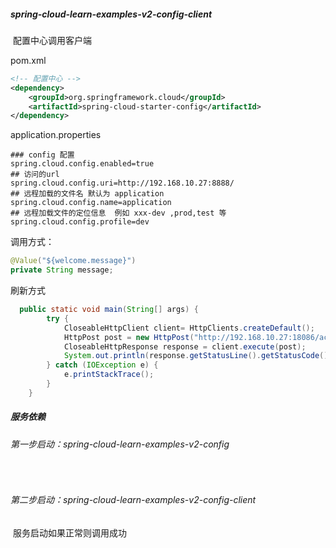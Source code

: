 ##### spring-cloud-learn-examples-v2-config-client

​		配置中心调用客户端



pom.xml

```xml
<!-- 配置中心 -->
<dependency>
    <groupId>org.springframework.cloud</groupId>
    <artifactId>spring-cloud-starter-config</artifactId>
</dependency>
```



application.properties

```properties
### config 配置
spring.cloud.config.enabled=true
## 访问的url
spring.cloud.config.uri=http://192.168.10.27:8888/
## 远程加载的文件名 默认为 application
spring.cloud.config.name=application
## 远程加载文件的定位信息  例如 xxx-dev ,prod,test 等
spring.cloud.config.profile=dev
```



调用方式：

```java
@Value("${welcome.message}")
private String message;
```

刷新方式

```java
  public static void main(String[] args) {
        try {
            CloseableHttpClient client= HttpClients.createDefault();
            HttpPost post = new HttpPost("http://192.168.10.27:18086/actuator/refresh");
            CloseableHttpResponse response = client.execute(post);
            System.out.println(response.getStatusLine().getStatusCode());
        } catch (IOException e) {
            e.printStackTrace();
        }
    }
```







##### 服务依赖

###### 		第一步启动：spring-cloud-learn-examples-v2-config

​		

###### 		第二步启动：spring-cloud-learn-examples-v2-config-client

​			服务启动如果正常则调用成功

